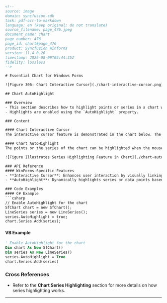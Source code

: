 ```html
<!-- 
source: image
domain: syncfusion-sdk
task: pdf-ocr-to-markdown
language: en (keep original; do not translate)
source_filename: page_476.jpeg
document_name: chart
page_number: 476
page_id: chart#page_476
product: Syncfusion Winforms
version: 11.4.0.26
timestamp: 2025-08-09T03:44:35Z
fidelity: lossless
-->

# Essential Chart for Windows Forms

![Figure 306: Chart Interactive Cursor](./chart-interactive-cursor.png)

## Chart AutoHighlight

### Overview
- This section describes how to highlight points or series in a chart when the mouse hovers over them.
- Highlights are enabled using the `AutoHighlight` property.

### Content

#### Chart Interactive Cursor
The interactive cursor feature is demonstrated in the chart below. The cursor allows users to trace data points and view their values dynamically as they move over them.

#### Chart AutoHighlight
The points or the series of the chart can be highlighted when the mouse hovers over them. Use the `AutoHighlight` property to enable this feature.

![Figure Illustrates Series Highlighting Feature in Chart](./chart-autohighlight-feature.png)

### API Reference
#### WinForms-Specific Features
- **Interactive Cursor**: Enhances user interaction by visually linking data points.
- **AutoHighlight**: Dynamically highlights series or data points based on mouse hover events.

### Code Examples
#### C# Example
```csharp
// Enable AutoHighlight for the chart
SfChart chart = new SfChart();
LineSeries series = new LineSeries();
series.AutoHighlight = true;
chart.Series.Add(series);
```

#### VB Example
```vb
' Enable AutoHighlight for the chart
Dim chart As New SfChart()
Dim series As New LineSeries()
series.AutoHighlight = True
chart.Series.Add(series)
```

### Cross References
- Refer to the **Chart Series Highlighting** section for more details on how series highlighting works.

---

<!-- tags: [syncfusion, winforms, chart, interactive cursor, autohighlight, essential chart, SfChart, LineSeries, namespace, class] keywords: [interactive cursor, autohighlight, user interaction, data points, mouse hover, highlighting, chart, windows forms] -->
```